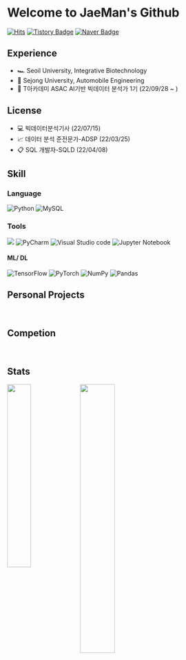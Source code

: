 # Welcome to JaeMan's Github
[![Hits](https://hits.seeyoufarm.com/api/count/incr/badge.svg?url=https%3A%2F%2Fgithub.com%2Fshimjaeman&count_bg=%23EB8B10&title_bg=%23684327&icon=&icon_color=%23E7E7E7&title=VISIT&edge_flat=false)](https://github.com/shimjaeman)
[![Tistory Badge](https://img.shields.io/badge/Tistory-555263?style=flat&logo=Tistory&logoColor=white)](https://sjm2449.tistory.com/)
[![Naver Badge](https://img.shields.io/badge/Naver-03C75A?style=flat&logo=Naver&logoColor=white)](https://blog.naver.com/sjm2449)

## **Experience**
- 🏎️ Seoil University, Integrative Biotechnology
- 🧬 Sejong University, Automobile Engineering
- 🏫 T아카데미 ASAC AI기반 빅데이터 분석가 1기 (22/09/28 ~ )

## **License**
- 💻 빅데이터분석기사 (22/07/15)
- 📈 데이터 분석 준전문가-ADSP (22/03/25)
- 📋 SQL 개발자-SQLD (22/04/08)

## **Skill**
### Language 
![Python](https://img.shields.io/badge/python-3670A0?style=for-the-badge&logo=python&logoColor=ffdd54) ![MySQL](https://img.shields.io/badge/mysql-%2300f.svg?style=for-the-badge&logo=mysql&logoColor=ffdd54)

### Tools 
<img src="https://img.shields.io/badge/Google Colab-F9AB00?style=for-the-badge&logo=Google Colab&logoColor=white"> ![PyCharm](https://img.shields.io/badge/pycharm-143?style=for-the-badge&logo=pycharm&logoColor=black&color=black&labelColor=green) ![Visual Studio code](https://img.shields.io/badge/isual%20Studio%20Code-007ACC.svg?style=for-the-badge&logo=Visual-Studio-code&logoColor=white) ![Jupyter Notebook](https://img.shields.io/badge/jupyter-%23FA0F00.svg?style=for-the-badge&logo=jupyter&logoColor=white)

#### ML/ DL 
![TensorFlow](https://img.shields.io/badge/TensorFlow-%23FF6F00.svg?style=for-the-badge&logo=TensorFlow&logoColor=white)  ![PyTorch](https://img.shields.io/badge/PyTorch-%23EE4C2C.svg?style=for-the-badge&logo=PyTorch&logoColor=white) ![NumPy](https://img.shields.io/badge/numpy-%23013243.svg?style=for-the-badge&logo=numpy&logoColor=white) ![Pandas](https://img.shields.io/badge/pandas-%23150458.svg?style=for-the-badge&logo=pandas&logoColor=white) 

## **Personal Projects**

<br>

## **Competion**

<br>

## **Stats**

<img align='left' width='33%' src="http://mazassumnida.wtf/api/v2/generate_badge?boj=sjm2449">

<img align='left' width='40%' src="https://github-readme-stats.vercel.app/api/?username=shimjaeman&show_icons=true&title_color=fff&icon_color=79ff97&text_color=9f9f9f&bg_color=151515">
